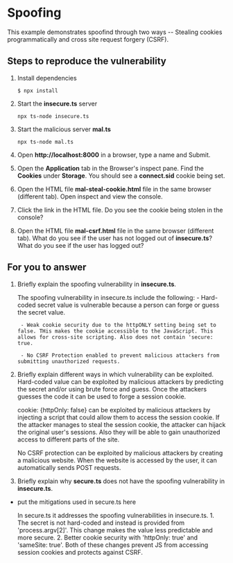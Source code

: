 # Spoofing

This example demonstrates spoofind through two ways -- Stealing cookies programmatically and cross site request forgery (CSRF).

## Steps to reproduce the vulnerability

1. Install dependencies

    `$ npx install`

2. Start the **insecure.ts** server

    `npx ts-node insecure.ts`

3. Start the malicious server **mal.ts**

    `npx ts-node mal.ts`

4. Open __http://localhost:8000__ in a browser, type a name and Submit.

5. Open the __Application__ tab in the Browser's inspect pane. Find the __Cookies__ under __Storage__. You should see a __connect.sid__ cookie being set.

6. Open the HTML file __mal-steal-cookie.html__ file in the same browser (different tab). Open inspect and view the console.

7. Click the link in the HTML file. Do you see the cookie being stolen in the console?

8. Open the HTML file __mal-csrf.html__ file in the same browser (different tab). What do you see if the user has not logged out of **insecure.ts**? What do you see if the user has logged out? 


## For you to answer

1. Briefly explain the spoofing vulnerability in **insecure.ts**.

    The spoofing vulnerability in insecure.ts include the following:
        - Hard-coded secret value is vulnerable because a person can forge or guess the secret value.
        
        - Weak cookie security due to the httpONLY setting being set to false. THis makes the cookie accessible to the JavaScript. This allows for cross-site scripting. Also does not contain 'secure: true.

        - No CSRF Protection enabled to prevent malicious attackers from submitting unauthorized requests. 


2. Briefly explain different ways in which vulnerability can be exploited.
    Hard-coded value can be exploited by malicious attackers by predicting the secret and/or using brute force and guess. Once the attackers guesses the code it can be used to forge a session cookie.  

    cookie: {httpOnly: false} can be exploited by malicious attackers by injecting a script that could allow them to access the session cookie. If the attacker manages to steal the session cookie, the attacker can hijack the original user's sessions. Also they will be able to gain unauthorized access to different parts of the site. 

    No CSRF protection can be exploited by malicious attackers by creating a malicious website. When the website is accessed by the user, it can automatically sends POST requests. 


3. Briefly explain why **secure.ts** does not have the spoofing vulnerability in **insecure.ts**.
- put the mitigations used in secure.ts here

    In secure.ts it addresses the spoofing vulnerabilities in insecure.ts. 
        1. The secret is not hard-coded and instead is provided from 'process.argv[2]'. This change makes the value less predictable and more secure. 
        2. Better cookie security with 'httpOnly: true' and 'sameSite: true'. Both of these changes prevent JS from accessing session cookies and protects against CSRF. 